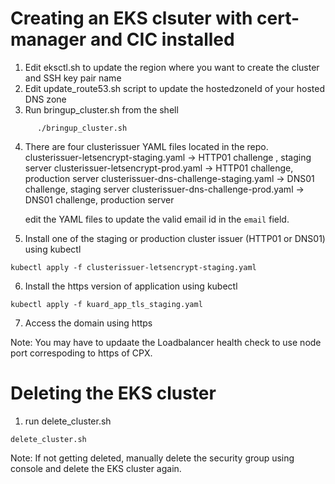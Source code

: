 # Creating an EKS clsuter with cert-manager and CIC installed
1. Edit eksctl.sh to update the region where you want to create the cluster and SSH key pair name 
2. Edit update_route53.sh script to update the hostedzoneId of your hosted DNS zone 
3. Run bringup_cluster.sh from the shell 
```
      ./bringup_cluster.sh
```
4. There are four clusterissuer YAML files located in the repo. 
   clusterissuer-letsencrypt-staging.yaml -> HTTP01 challenge , staging server
   clusterissuer-letsencrypt-prod.yaml -> HTTP01 challenge, production server
   clusterissuer-dns-challenge-staging.yaml -> DNS01 challenge, staging server
   clusterissuer-dns-challenge-prod.yaml -> DNS01 challenge, production server
 
   edit the YAML files to update the valid email id in the ```email``` field. 
5. Install one of the staging or production cluster issuer (HTTP01 or DNS01) using kubectl 
```
kubectl apply -f clusterissuer-letsencrypt-staging.yaml 
``` 
6.  Install the https version of application using  kubectl 
```
kubectl apply -f kuard_app_tls_staging.yaml
```
7. Access the domain using https

 Note: You may have to updaate the Loadbalancer health check to use node port correspoding to https of CPX. 

# Deleting the EKS cluster
1. run delete_cluster.sh 
```
delete_cluster.sh
``` 
 Note: If not getting deleted, manually delete the security group using console and delete the EKS cluster again. 

